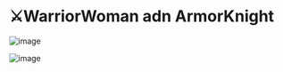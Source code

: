 # ⚔WarriorWoman adn ArmorKnight


![image](https://github.com/shigeyukey/AnkiArcade/assets/124401518/63a48c45-ed79-4cb8-a428-abc1b577f523)


![image](https://github.com/shigeyukey/AnkiArcade/assets/124401518/84339160-47f1-47e3-81d2-625c7ad5314b)